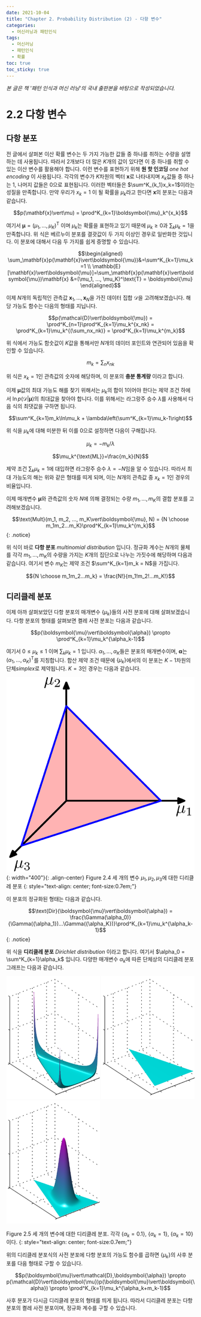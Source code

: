 ```yaml
---
date: 2021-10-04
title: "Chapter 2. Probability Distribution (2) - 다항 변수"
categories: 
  - 머신러닝과 패턴인식
tags: 
  - 머신러닝
  - 패턴인식
  - 확률
toc: true  
toc_sticky: true 
---
```

*본 글은 책 '패턴 인식과 머신 러닝'의 국내 출판본을 바탕으로 작성되었습니다.*

# 2.2 다항 변수

## 다항 분포

전 글에서 살펴본 이산 확률 변수는 두 가지 가능한 값들 중 하나를 취하는 수량을 설명하는 데 사용됩니다. 따라서 2개보다 더 많은 $K$개의 값이 있다면 이 중 하나를 취할 수 있는 이산 변수를 활용해야 합니다. 이런 변수를 표현하기 위해 **원 핫 인코딩** *one hot encoding* 이 사용됩니다. 각각의 변수가 $K$차원의 벡터 $\mathbf{x}$로 나타내지며 $x_k$값들 중 하나는 1, 나머지 값들은 0으로 표현됩니다. 이러한 벡터들은 $\sum^K_{k_1}x_k=1$이라는 성질을 만족합니다. 만약 우리가 $x_k = 1$ 이 될 확률을 $\mu_k$라고 한다면 $\mathbf{x}$의 분포는 다음과 같습니다.

$$p(\mathbf{x}\vert\mu) = \prod^K_{k=1}\boldsymbol{\mu}_k^{x_k}$$

여기서 $\boldsymbol{\mu} = (\mu_1, ..., \mu_K)^\text{T}$ 이며 $\mu_k$는 확률을 표현하고 있기 때문에 $\mu_k \geq 0$과 $\sum_k\mu_k = 1$을 만족합니다. 위 식은 베르누이 분포를 결괏값이 두 가지 이상인 경우로 일반화한 것입니다. 이 분포에 대해서 다음 두 가지를 쉽게 증명할 수 있습니다.

$$\begin{aligned}
\sum_\mathbf{x}p(\mathbf{x}\vert\boldsymbol{\mu})&=\sum^K_{k=1}\mu_k=1 \\
\mathbb{E}[\mathbf{x}\vert\boldsymbol{\mu}]=\sum_\mathbf{x}p(\mathbf{x}\vert\boldsymbol{\mu})\mathbf{x} &=(\mu_1, ..., \mu_K)^\text{T} = \boldsymbol{\mu}
\end{aligned}$$

이제 $N$개의 독립적인 관측값 $\mathbf{x}_1, ..., \mathbf{x}_N$을 가진 데이터 집합 $\mathcal{D}$을 고려해보겠습니다. 해당 가능도 함수는 다음의 형태를 지닙니다.

$$p(\mathcal{D}\vert\boldsymbol{\mu}) = \prod^K_{n=1}\prod^K_{k=1}\mu_k^{x_nk} = \prod^K_{k=1}\mu_k^{(\sum_nx_nk)} = \prod^K_{k=1}\mu_k^{m_k}$$

위 식에서 가능도 함숫값이 $K$값을 통해서만 $N$개의 데이터 포인트와 연관되어 있음을 확인할 수 있습니다.

$$m_k = \sum_nx_{nk}$$

위 식은 $x_k=1$인 관측값의 숫자에 해당하며, 이 분포의 **충분 통계량** 이라고 합니다.

이제 $\boldsymbol{\mu}$값의 최대 가능도 해를 찾기 위해서는 $\mu_k$의 합이 1이어야 한다는 제약 조건 하에서 $\ln p(\mathcal{D}\vert\boldsymbol{\mu})$의 최대값을 찾아야 합니다. 이를 위해서는 라그랑주 승수 $\lambda$를 사용해서 다음 식의 최댓값을 구하면 됩니다.

$$\sum^K_{k=1}m_k\ln\mu_k + \lambda\left(\sum^K_{k=1}\mu_k-1\right)$$

위 식을 $\mu_k$에 대해 미분한 뒤 이를 0으로 설정하면 다음이 구해집니다.

$$\mu_k = -m_k/\lambda$$ 

$$\mu_k^{\text{ML}}=\frac{m_k}{N}$$

제약 조건 $\sum_k\mu_k=1$에 대입하면 라그랑주 승수 $\lambda = -N$임을 알 수 있습니다. 따라서 최대 가능도의 해는 위와 같은 형태를 띠게 되며, 이는 $N$개의 관측값 중 $x_k=1$인 경우의 비율입니다.

이제 매개변수 $\boldsymbol{\mu}$와 관측값의 숫자 $N$에 의해 결정되는 수량 $m_1, ..., m_K$의 결합 분포를 고려해보겠습니다. 

$$\text{Mult}(m_1, m_2, ..., m_K\vert\boldsymbol{\mu}, N) = {N \choose m_1m_2...m_K}\prod^K_{k=1}\mu_k^{m_k}$$ {: .notice}

위 식이 바로 **다항 분포** *multinomial distribution* 입니다. 정규화 계수는 $N$개의 물체를 각각 $m_1, ..., m_K$의 수량을 가지는 $K$개의 집단으로 나누는 가짓수에 해당하며 다음과 같습니다. 여기서 변수 $m_K$는 제약 조건 $\sum^K_{k=1}m_k = N$을 가집니다.

$${N \choose m_1m_2...m_k} = \frac{N!}{m_1!m_2!...m_K!}$$


## 디리클레 분포

이제 아까 살펴보았던 다항 분포의 매개변수 $\{\mu_k\}$들의 사전 분포에 대해 살펴보겠습니다. 다항 분포의 형태를 살펴보면 켤레 사전 분포는 다음과 같습니다.

$$p(\boldsymbol{\mu}\vert\boldsymbol{\alpha}) \propto \prod^K_{k=1}\mu_k^{\alpha_k-1}$$

여기서 ${0 \leq \mu_k \leq 1}$ 이며 $\sum_k\mu_k = 1$ 입니다. $\alpha_1, ..., \alpha_K$들은 분포의 매개변수이며, $\boldsymbol{\alpha}$는 $(\alpha_1, ..., \alpha_K)^\text{T}$를 지칭합니다. 합산 제약 조건 때문에 $\{\mu_k\}$에서의 이 분포는 $K - 1$차원의 단체*simplex*로 제약됩니다. $K=3$인 경우는 다음과 같습니다.

![image](/assets/images/ml/Figure2.4.png){: width="400"}{: .align-center} 
Figure 2.4 세 개의 변수 $\mu_1, \mu_2, \mu_3$에 대한 디리클레 분포
{: style="text-align: center; font-size:0.7em;"}

이 분포의 정규화된 형태는 다음과 같습니다.

$$\text{Dir}(\boldsymbol{\mu}\vert\boldsymbol{\alpha}) = \frac{\Gamma(\alpha_0)}{\Gamma({\alpha_1})...\Gamma({\alpha_K})}\prod^K_{k=1}\mu_k^{\alpha_k-1}$${: .notice}

위 식을 **디리클레 분포** *Dirichlet distribution* 이라고 합니다. 여기서 $\alpha_0 = \sum^K_{k=1}\alpha_k$ 입니다.  다양한 매개변수 $\alpha_k$에 따른 단체상의 디리클레 분포 그래프는 다음과 같습니다.

<div>
 <img src="/assets/images/ml/Figure2.5a.png" width="250" alt=""  /> 
 <img src="/assets/images/ml/Figure2.5b.png" width="250" alt=""  />
 <img src="/assets/images/ml/Figure2.5c.png" width="250" alt="" />
</div>

Figure 2.5 세 개의 변수에 대한 디리클레 분포. 각각 $\{ \alpha_k = 0.1 \}$, $\{ \alpha_k = 1 \}$, $\{ \alpha_k = 10 \}$ 이다.
{: style="text-align: center; font-size:0.7em;"}

위의 디리클레 분포식의 사전 분포에 다항 분포의 가능도 함수를 곱하면 $\{ \mu_k \}$의 사후 분포를 다음 형태로 구할 수 있습니다.

$$p(\boldsymbol{\mu}\vert\mathcal{D},\boldsymbol{\alpha}) \propto p(\mathcal{D}\vert\boldsymbol{\mu})p(\boldsymbol{\mu}\vert\boldsymbol{\alpha}) \propto \prod^K_{k=1}\mu_k^{\alpha_k+m_k-1}$$

사후 분포가 다시금 디리클레 분포의 형태를 띄게 됩니다. 따라서 디리클레 분포는 다항 분포의 켤레 사전 분포이며, 정규화 계수를 구할 수 있습니다.






